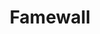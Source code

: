 ---
blog: https://famewall.io/blog
linkedin: https://linkedin.com/company/fame-wall
logohandle: famewallio
sort: famewall
title: Famewall
twitter: https://x.com/famewall_io
website: https://famewall.io/
---